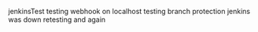 jenkinsTest
testing webhook on localhost
testing branch protection
jenkins was down retesting and again
